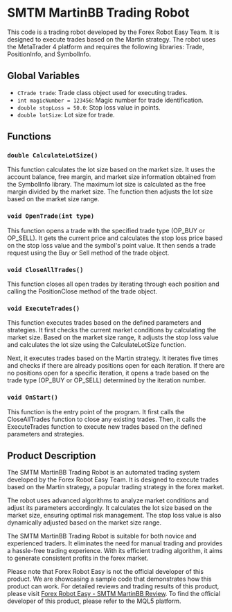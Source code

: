 # SMTM MartinBB Trading Robot

This code is a trading robot developed by the Forex Robot Easy Team. It is designed to execute trades based on the Martin strategy. The robot uses the MetaTrader 4 platform and requires the following libraries: Trade, PositionInfo, and SymbolInfo.

## Global Variables

- `CTrade trade`: Trade class object used for executing trades.
- `int magicNumber = 123456`: Magic number for trade identification.
- `double stopLoss = 50.0`: Stop loss value in points.
- `double lotSize`: Lot size for trade.

## Functions

### `double CalculateLotSize()`

This function calculates the lot size based on the market size. It uses the account balance, free margin, and market size information obtained from the SymbolInfo library. The maximum lot size is calculated as the free margin divided by the market size. The function then adjusts the lot size based on the market size range.

### `void OpenTrade(int type)`

This function opens a trade with the specified trade type (OP_BUY or OP_SELL). It gets the current price and calculates the stop loss price based on the stop loss value and the symbol's point value. It then sends a trade request using the Buy or Sell method of the trade object.

### `void CloseAllTrades()`

This function closes all open trades by iterating through each position and calling the PositionClose method of the trade object.

### `void ExecuteTrades()`

This function executes trades based on the defined parameters and strategies. It first checks the current market conditions by calculating the market size. Based on the market size range, it adjusts the stop loss value and calculates the lot size using the CalculateLotSize function.

Next, it executes trades based on the Martin strategy. It iterates five times and checks if there are already positions open for each iteration. If there are no positions open for a specific iteration, it opens a trade based on the trade type (OP_BUY or OP_SELL) determined by the iteration number.

### `void OnStart()`

This function is the entry point of the program. It first calls the CloseAllTrades function to close any existing trades. Then, it calls the ExecuteTrades function to execute new trades based on the defined parameters and strategies.

## Product Description

The SMTM MartinBB Trading Robot is an automated trading system developed by the Forex Robot Easy Team. It is designed to execute trades based on the Martin strategy, a popular trading strategy in the forex market.

The robot uses advanced algorithms to analyze market conditions and adjust its parameters accordingly. It calculates the lot size based on the market size, ensuring optimal risk management. The stop loss value is also dynamically adjusted based on the market size range.

The SMTM MartinBB Trading Robot is suitable for both novice and experienced traders. It eliminates the need for manual trading and provides a hassle-free trading experience. With its efficient trading algorithm, it aims to generate consistent profits in the forex market.

Please note that Forex Robot Easy is not the official developer of this product. We are showcasing a sample code that demonstrates how this product can work. For detailed reviews and trading results of this product, please visit [Forex Robot Easy - SMTM MartinBB Review](https://forexroboteasy.com/forex-robot-review/smtm-martinbb-review-efficient-forex-ea-with-real-results/). To find the official developer of this product, please refer to the MQL5 platform.
